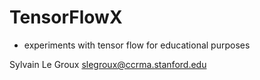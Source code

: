 # TensorFlowX
- experiments with tensor flow for educational purposes

Sylvain Le Groux <slegroux@ccrma.stanford.edu>